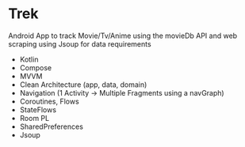 # Trek
Android App to track Movie/Tv/Anime using the movieDb API and web scraping using Jsoup for data requirements

- Kotlin
- Compose
- MVVM
- Clean Architecture (app, data, domain)
- Navigation (1 Activity -> Multiple Fragments using a navGraph)
- Coroutines, Flows
- StateFlows
- Room PL
- SharedPreferences
- Jsoup

